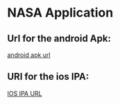 # NASA Application


## Url for the android Apk: 
[android apk url](https://drive.google.com/file/d/1wnG1qDR9bMJ586a8iUtf1U3lILnnsjx7/view?usp=sharing)

## URl for the ios IPA: 
 [IOS IPA URL](https://drive.google.com/drive/folders/1tyweT4ccu1Uznw-nBLEpi73VRACTN_mg?usp=sharing)

